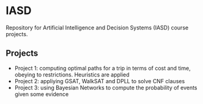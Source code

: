 IASD
====

Repository for Artificial Intelligence and Decision Systems (IASD) course projects.

Projects
--------

- Project 1: computing optimal paths for a trip in terms of cost and time, obeying to restrictions. Heuristics are applied
- Project 2: appliying GSAT, WalkSAT and DPLL to solve CNF clauses
- Project 3: using Bayesian Networks to compute the probability of events given some evidence
